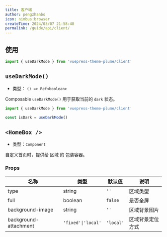 ```yaml
---
title: 客户端
author: pengzhanbo
icon: nimbus:browser
createTime: 2024/03/07 21:58:48
permalink: /guide/api/client/
---
```


## 使用

```ts
import { useDarkMode } from 'vuepress-theme-plume/client'
```

## `useDarkMode()`

- 类型： `() => Ref<boolean>`

Composable `useDarkMode()` 用于获取当前的 `dark` 状态。

```ts
import { useDarkMode } from 'vuepress-theme-plume/client'

const isDark = useDarkMode()
```

## `<HomeBox />`

- 类型：`Component`

自定义首页时，提供给 区域 的 包装容器。

### Props

| 名称                  | 类型               | 默认值    | 说明             |
| --------------------- | ------------------ | --------- | ---------------- |
| type                  | string             | `''`      | 区域类型         |
| full                  | boolean            | `false`   | 是否全屏         |
| background-image      | string             | `''`      | 区域背景图片     |
| background-attachment | `'fixed'\|'local'` | `'local'` | 区域背景定位方式 |
